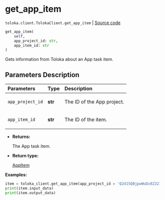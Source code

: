 # get_app_item
`toloka.client.TolokaClient.get_app_item` | [Source code](https://github.com/Toloka/toloka-kit/blob/v1.2.0.post1/src/client/__init__.py#L4078)

```python
get_app_item(
    self,
    app_project_id: str,
    app_item_id: str
)
```

Gets information from Toloka about an App task item.

## Parameters Description

| Parameters | Type | Description |
| :----------| :----| :-----------|
`app_project_id`|**str**|<p>The ID of the App project.</p>
`app_item_id`|**str**|<p>The ID of the item.</p>

* **Returns:**

  The App task item.

* **Return type:**

  [AppItem](toloka.client.app.AppItem.md)

**Examples:**


```python
item = toloka_client.get_app_item(app_project_id = 'Q2d15QBjpwWuDz8Z321g', app_item_id = 'V40aPPA2j64TORQyY54Z')
print(item.input_data)
print(item.output_data)
```
